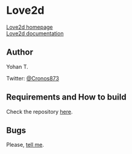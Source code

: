 # Love2d

[Love2d homepage](http://love2d.org)  
[Love2d documentation](https://love2d.org/wiki/Main_Page)

## Author

Yohan T.

Twitter: [@Cronos873](https://twitter.com/Cronos873)

## Requirements and How to build

Check the repository [here](https://github.com/Cronos87/love2d-docset-generator).

## Bugs

Please, [tell me](https://github.com/Cronos87/love2d-docset-generator/issues).
